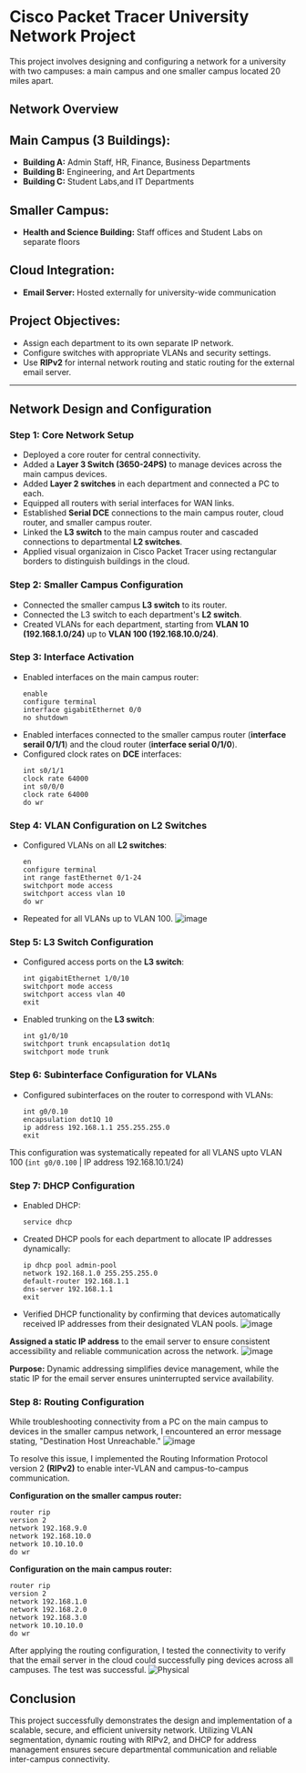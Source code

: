 # Cisco Packet Tracer University Network Project

This project involves designing and configuring a network for a university with two campuses: a main campus and one smaller campus located 20 miles apart.

## Network Overview
## Main Campus (3 Buildings):
- **Building A:** Admin Staff, HR, Finance, Business Departments
- **Building B:** Engineering, and Art Departments
- **Building C:** Student Labs,and IT Departments

## Smaller Campus:
- **Health and Science Building:** Staff offices and Student Labs on separate floors

## Cloud Integration:
- **Email Server:** Hosted externally for university-wide communication

## Project Objectives:
- Assign each department to its own separate IP network.
- Configure switches with appropriate VLANs and security settings.
- Use **RIPv2** for internal network routing and static routing for the external email server.


---

## Network Design and Configuration

### Step 1: Core Network Setup
- Deployed a core router for central connectivity.
- Added a **Layer 3 Switch (3650-24PS)** to manage devices across the main campus devices.
- Added **Layer 2 switches** in each department and connected a PC to each.
- Equipped all routers with serial interfaces for WAN links.
- Established **Serial DCE** connections to the main campus router, cloud router, and smaller campus router.
- Linked the **L3 switch** to the main campus router and cascaded connections to departmental **L2 switches**.
- Applied visual organizaion in Cisco Packet Tracer using rectangular borders to distinguish buildings in the cloud.

### Step 2: Smaller Campus Configuration
- Connected the smaller campus **L3 switch** to its router.
- Connected the L3 switch to each department's **L2 switch**.
- Created VLANs for each department, starting from **VLAN 10 (192.168.1.0/24)** up to **VLAN 100 (192.168.10.0/24)**.

### Step 3: Interface Activation
- Enabled interfaces on the main campus router:
  ```
  enable
  configure terminal
  interface gigabitEthernet 0/0
  no shutdown
  ```
- Enabled interfaces connected to the smaller campus router (**interface serail 0/1/1**) and the cloud router (**interface serial 0/1/0**).
- Configured clock rates on **DCE** interfaces:
  ```
  int s0/1/1
  clock rate 64000
  int s0/0/0
  clock rate 64000
  do wr
  ```

### Step 4: VLAN Configuration on L2 Switches
- Configured VLANs on all **L2 switches**:
  ```
  en
  configure terminal
  int range fastEthernet 0/1-24
  switchport mode access
  switchport access vlan 10
  do wr
  ```
- Repeated for all VLANs up to VLAN 100.
![image](https://github.com/user-attachments/assets/7996911e-4e4c-42b3-9a11-649d63cd473b)

### Step 5: L3 Switch Configuration
- Configured access ports on the **L3 switch**:
  ```
  int gigabitEthernet 1/0/10
  switchport mode access
  switchport access vlan 40
  exit
  ```
- Enabled trunking on the **L3 switch**:
  ```
  int g1/0/10
  switchport trunk encapsulation dot1q
  switchport mode trunk
  ```

### Step 6: Subinterface Configuration for VLANs
- Configured subinterfaces on the router to correspond with VLANs:
  ```
  int g0/0.10
  encapsulation dot1Q 10
  ip address 192.168.1.1 255.255.255.0
  exit
  ```
This configuration was systematically repeated for all VLANS upto VLAN 100 (`int g0/0.100` | IP address 192.168.10.1/24)

### Step 7: DHCP Configuration
- Enabled DHCP:
  ```
  service dhcp
  ```
- Created DHCP pools for each department to allocate IP addresses dynamically:
  ```
  ip dhcp pool admin-pool
  network 192.168.1.0 255.255.255.0
  default-router 192.168.1.1
  dns-server 192.168.1.1
  exit
  ```
- Verified DHCP functionality by confirming that devices automatically received IP addresses from their designated VLAN pools.
  ![image](https://github.com/user-attachments/assets/2318ba3c-36ca-4fae-b5e7-2f2720c06983)

**Assigned a static IP address** to the email server to ensure consistent accessibility and reliable communication across the network.
![image](https://github.com/user-attachments/assets/e797ab24-dcd9-491d-befc-2b05ab5c579e)

**Purpose:** Dynamic addressing simplifies device management, while the static IP for the email server ensures uninterrupted service availability.


### Step 8: Routing Configuration
While troubleshooting connectivity from a PC on the main campus to devices in the smaller campus network, I encountered an error message stating, "Destination Host Unreachable."
![image](https://github.com/user-attachments/assets/261c86ae-a3ed-4318-8ea4-c28acdf998b2)


To resolve this issue, I implemented the Routing Information Protocol version 2 **(RIPv2)** to enable inter-VLAN and campus-to-campus communication.

**Configuration on the smaller campus router:**
```
router rip
version 2
network 192.168.9.0
network 192.168.10.0
network 10.10.10.0
do wr
```

**Configuration on the main campus router:**
```
router rip
version 2
network 192.168.1.0
network 192.168.2.0
network 192.168.3.0
network 10.10.10.0
do wr
```
After applying the routing configuration, I tested the connectivity to verify that the email server in the cloud could successfully ping devices across all campuses. The test was successful. 
![Physical](https://github.com/user-attachments/assets/e3544800-5581-4131-abc3-e438c70123f3)

## Conclusion
This project successfully demonstrates the design and implementation of a scalable, secure, and efficient university network. Utilizing VLAN segmentation, dynamic routing with RIPv2, and DHCP for address management ensures secure departmental communication and reliable inter-campus connectivity.

